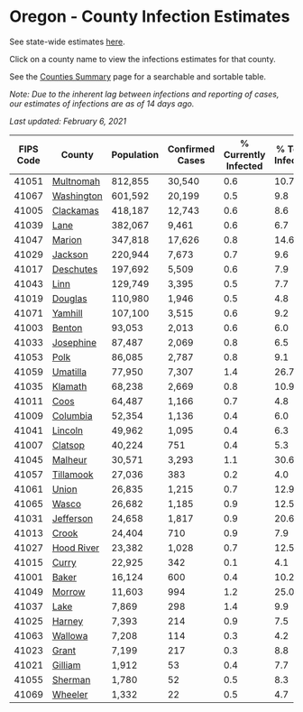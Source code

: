 # Oregon - County Infection Estimates

See state-wide estimates [here](/infections/us-or).

Click on a county name to view the infections estimates for that county.

See the [Counties Summary](/infections/summary-counties) page for a searchable and sortable table.

*Note: Due to the inherent lag between infections and reporting of cases, our estimates of infections are as of 14 days ago.*

*Last updated: February 6, 2021*

|   FIPS Code |                   County |   Population |   Confirmed Cases |   % Currently Infected |   % Total Infected |
|-------------|--------------------------|--------------|-------------------|------------------------|--------------------|
|       41051 |   [Multnomah](multnomah) |      812,855 |            30,540 |                    0.6 |               10.7 |
|       41067 | [Washington](washington) |      601,592 |            20,199 |                    0.5 |                9.8 |
|       41005 |   [Clackamas](clackamas) |      418,187 |            12,743 |                    0.6 |                8.6 |
|       41039 |             [Lane](lane) |      382,067 |             9,461 |                    0.6 |                6.7 |
|       41047 |         [Marion](marion) |      347,818 |            17,626 |                    0.8 |               14.6 |
|       41029 |       [Jackson](jackson) |      220,944 |             7,673 |                    0.7 |                9.6 |
|       41017 |   [Deschutes](deschutes) |      197,692 |             5,509 |                    0.6 |                7.9 |
|       41043 |             [Linn](linn) |      129,749 |             3,395 |                    0.5 |                7.7 |
|       41019 |       [Douglas](douglas) |      110,980 |             1,946 |                    0.5 |                4.8 |
|       41071 |       [Yamhill](yamhill) |      107,100 |             3,515 |                    0.6 |                9.2 |
|       41003 |         [Benton](benton) |       93,053 |             2,013 |                    0.6 |                6.0 |
|       41033 |   [Josephine](josephine) |       87,487 |             2,069 |                    0.8 |                6.5 |
|       41053 |             [Polk](polk) |       86,085 |             2,787 |                    0.8 |                9.1 |
|       41059 |     [Umatilla](umatilla) |       77,950 |             7,307 |                    1.4 |               26.7 |
|       41035 |       [Klamath](klamath) |       68,238 |             2,669 |                    0.8 |               10.9 |
|       41011 |             [Coos](coos) |       64,487 |             1,166 |                    0.7 |                4.8 |
|       41009 |     [Columbia](columbia) |       52,354 |             1,136 |                    0.4 |                6.0 |
|       41041 |       [Lincoln](lincoln) |       49,962 |             1,095 |                    0.4 |                6.3 |
|       41007 |       [Clatsop](clatsop) |       40,224 |               751 |                    0.4 |                5.3 |
|       41045 |       [Malheur](malheur) |       30,571 |             3,293 |                    1.1 |               30.6 |
|       41057 |   [Tillamook](tillamook) |       27,036 |               383 |                    0.2 |                4.0 |
|       41061 |           [Union](union) |       26,835 |             1,215 |                    0.7 |               12.9 |
|       41065 |           [Wasco](wasco) |       26,682 |             1,185 |                    0.9 |               12.5 |
|       41031 |   [Jefferson](jefferson) |       24,658 |             1,817 |                    0.9 |               20.6 |
|       41013 |           [Crook](crook) |       24,404 |               710 |                    0.9 |                7.9 |
|       41027 | [Hood River](hood-river) |       23,382 |             1,028 |                    0.7 |               12.5 |
|       41015 |           [Curry](curry) |       22,925 |               342 |                    0.1 |                4.1 |
|       41001 |           [Baker](baker) |       16,124 |               600 |                    0.4 |               10.2 |
|       41049 |         [Morrow](morrow) |       11,603 |               994 |                    1.2 |               25.0 |
|       41037 |             [Lake](lake) |        7,869 |               298 |                    1.4 |                9.9 |
|       41025 |         [Harney](harney) |        7,393 |               214 |                    0.9 |                7.5 |
|       41063 |       [Wallowa](wallowa) |        7,208 |               114 |                    0.3 |                4.2 |
|       41023 |           [Grant](grant) |        7,199 |               217 |                    0.3 |                8.8 |
|       41021 |       [Gilliam](gilliam) |        1,912 |                53 |                    0.4 |                7.7 |
|       41055 |       [Sherman](sherman) |        1,780 |                52 |                    0.5 |                8.3 |
|       41069 |       [Wheeler](wheeler) |        1,332 |                22 |                    0.5 |                4.7 |